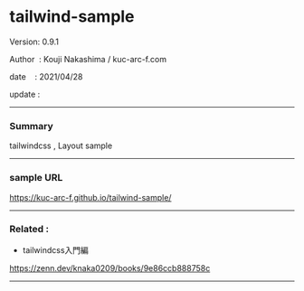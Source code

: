 ﻿# tailwind-sample

 Version: 0.9.1

 Author  : Kouji Nakashima / kuc-arc-f.com

 date    : 2021/04/28

 update  :

***
### Summary

tailwindcss , Layout sample

***
### sample URL

https://kuc-arc-f.github.io/tailwind-sample/

***
### Related :
* tailwindcss入門編

https://zenn.dev/knaka0209/books/9e86ccb888758c

***

